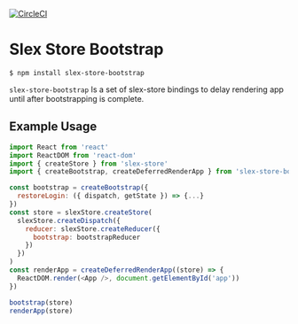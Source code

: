 [![CircleCI](https://circleci.com/gh/alexstroukov/slex-libs.svg?style=svg)](https://circleci.com/gh/alexstroukov/slex-libs)

# Slex Store Bootstrap

```
$ npm install slex-store-bootstrap
```

`slex-store-bootstrap` Is a set of slex-store bindings to delay rendering app until after bootstrapping is complete.

## Example Usage

```javascript
import React from 'react'
import ReactDOM from 'react-dom'
import { createStore } from 'slex-store'
import { createBootstrap, createDeferredRenderApp } from 'slex-store-bootstrap'

const bootstrap = createBootstrap({
  restoreLogin: ({ dispatch, getState }) => {...}
})
const store = slexStore.createStore(
  slexStore.createDispatch({
    reducer: slexStore.createReducer({
      bootstrap: bootstrapReducer
    })
  })
)
const renderApp = createDeferredRenderApp((store) => {
  ReactDOM.render(<App />, document.getElementById('app'))
})

bootstrap(store)
renderApp(store)

```